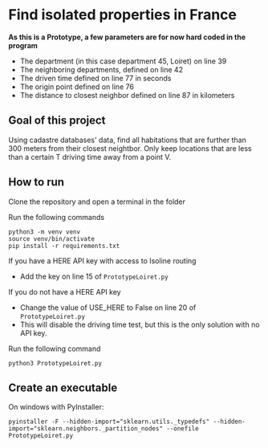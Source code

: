 # Find isolated properties in France

**As this is a Prototype, a few parameters are for now hard coded in the program**
 - The department (in this case department 45, Loiret) on line 39
 - The neighboring departments, defined on line 42
 - The driven time defined on line 77 in seconds
 - The origin point defined on line 76
 - The distance to closest neighbor defined on line 87 in kilometers 

## Goal of this project

Using cadastre databases' data, find all habitations that are further than 300 meters from their closest neightbor.
Only keep locations that are less than a certain T driving time away from a point V.

## How to run

Clone the repository and open a terminal in the folder

Run the following commands


```console
python3 -m venv venv
source venv/bin/activate   
pip install -r requirements.txt
```

If you have a HERE API key with access to Isoline routing
- Add the key on line 15 of `PrototypeLoiret.py`

If you do not have a HERE API key
- Change the value of USE_HERE to False on line 20 of `PrototypeLoiret.py`
- This will disable the driving time test, but this is the only solution with no API key.

Run the following command

```console
python3 PrototypeLoiret.py
```

## Create an executable

On windows with PyInstaller:

```console
pyinstaller -F --hidden-import="sklearn.utils._typedefs" --hidden-import="sklearn.neighbors._partition_nodes" --onefile PrototypeLoiret.py
```
